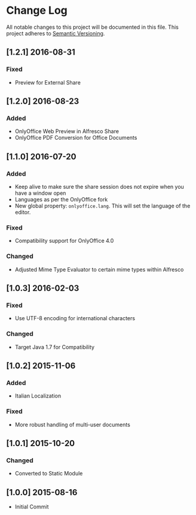 # Change Log
All notable changes to this project will be documented in this file.
This project adheres to [Semantic Versioning](http://semver.org/).

## [1.2.1] 2016-08-31

### Fixed

* Preview for External Share

## [1.2.0] 2016-08-23

### Added

* OnlyOffice Web Preview in Alfresco Share
* OnlyOffice PDF Conversion for Office Documents

## [1.1.0] 2016-07-20

### Added

* Keep alive to make sure the share session does not expire when you have a window open
* Languages as per the OnlyOffice fork
* New global property: `onlyoffice.lang`.  This will set the language of the editor.

### Fixed

* Compatibility support for OnlyOffice 4.0

### Changed

* Adjusted Mime Type Evaluator to certain mime types within Alfresco

## [1.0.3] 2016-02-03

### Fixed

* Use UTF-8 encoding for international characters

### Changed

* Target Java 1.7 for Compatibility

## [1.0.2] 2015-11-06

### Added

* Italian Localization

### Fixed

* More robust handling of multi-user documents

## [1.0.1] 2015-10-20

### Changed

* Converted to Static Module

## [1.0.0] 2015-08-16

* Initial Commit
